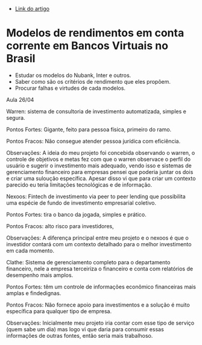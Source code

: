 * [Link do artigo](https://docs.google.com/document/d/1Sd-4WvsLIMGwt3yOobKzjFRftkIFocMKKmaGLaV8omk/edit?usp=sharing)

# Modelos de rendimentos em conta corrente em Bancos Virtuais no Brasil
 * Estudar os modelos do Nubank, Inter e outros.
 * Saber como são os critérios de rendimento que eles propõem.
 * Procurar falhas e virtudes de cada modelos.

Aula 26/04

Warren: sistema de consultoria de investimento automatizada, simples e segura.

Pontos Fortes: Gigante, feito para pessoa física, primeiro do ramo.

Pontos Fracos: Não consegue atender pessoa jurídica com eficiência.

Observações: A ideia do meu projeto foi concebida observando o warren, o controle de objetivos e metas fez com que o warren observace o perfil do usuário e sugerir o investimento mais adequado, vendo isso e sistemas de gerenciamento financeiro para empresas pensei que poderia juntar os dois e criar uma suloução específica. Apesar disso vi que para criar um contexto parecido eu teria limitações tecnológicas e de informação.

Nexoos: Fintech de investimento via peer to peer lending que possibilita uma espécie de fundo de investimento empresarial coletivo.

Pontos Fortes: tira o banco da jogada, simples e prático.

Pontos Fracos: alto risco para investidores,

Observações: A diferença principal entre meu projeto e o nexoos é que o investidor contará com um contexto detalhado para o melhor investimento em cada momento.

Clathe: Sistema de gerenciamento completo para o departamento financeiro, nele a empresa terceiriza o financeiro e conta com relatórios de desempenho mais amplos.

Pontos Fortes: têm um controle de informações econômico financeiras mais amplas e findedignas.

Pontos Fracos: Não fornece apoio para investimentos e a solução é muito específica para qualquer tipo de empresa.

Observações: Inicialmente meu projeto iria contar com esse tipo de serviço (quem sabe um dia) mas logo vi que daria para consumir essas informações de outras fontes, então seria mais trabalhoso.
